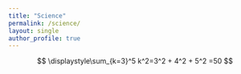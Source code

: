 ```yaml
---
title: "Science"
permalink: /science/
layout: single
author_profile: true
---
```



$$
\displaystyle\sum_{k=3}^5 k^2=3^2 + 4^2 + 5^2 =50
$$

